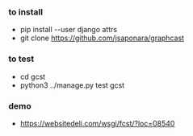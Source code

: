 
### to install

- pip install --user django attrs
- git clone https://github.com/jsaponara/graphcast

### to test

- cd gcst
- python3 ../manage.py test gcst

### demo

- https://websitedeli.com/wsgi/fcst/?loc=08540
